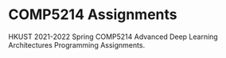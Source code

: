 # COMP5214 Assignments

HKUST 2021-2022 Spring COMP5214 Advanced Deep Learning Architectures Programming Assignments.
